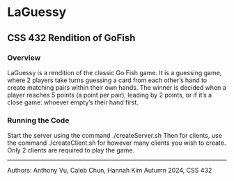 # LaGuessy
## CSS 432 Rendition of GoFish
### Overview
LaGuessy is a rendition of the classic Go Fish game. It is a guessing game, where 2 players take turns guessing a card from each other’s hand to create matching pairs within their own hands. The winner is decided when a player reaches 5 points (a point per pair), leading by 2 points, or if it’s a close game: whoever empty’s their hand first. 

### Running the Code
Start the server using the command ./createServer.sh
Then for clients, use the command ./createClient.sh for however many clients you wish to create. Only 2 clients are required to play the game. 

---
Authors: Anthony Vu, Caleb Chun, Hannah Kim
Autumn 2024, CSS 432
